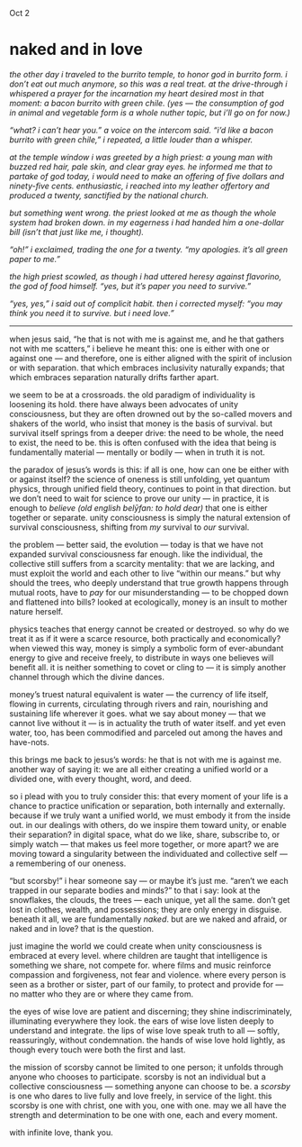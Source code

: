 Oct 2
# naked and in love



*the other day i traveled to the burrito temple, to honor god in burrito form. i don’t eat out much anymore, so this was a real treat. at the drive-through i whispered a prayer for the incarnation my heart desired most in that moment: a bacon burrito with green chile. (yes — the consumption of god in animal and vegetable form is a whole nuther topic, but i’ll go on for now.)*

*“what? i can’t hear you.” a voice on the intercom said. “i’d like a bacon burrito with green chile,” i repeated, a little louder than a whisper.*

*at the temple window i was greeted by a high priest: a young man with buzzed red hair, pale skin, and clear gray eyes. he informed me that to partake of god today, i would need to make an offering of five dollars and ninety-five cents. enthusiastic, i reached into my leather offertory and produced a twenty, sanctified by the national church.*

*but something went wrong. the priest looked at me as though the whole system had broken down. in my eagerness i had handed him a one-dollar bill (isn’t that just like me, i thought).*

*“oh!” i exclaimed, trading the one for a twenty. “my apologies. it’s all green paper to me.”*

*the high priest scowled, as though i had uttered heresy against flavorino, the god of food himself. “yes, but it’s paper you need to survive.”*

*“yes, yes,” i said out of complicit habit. then i corrected myself: “you may think you need it to survive. but i need love.”*

---

when jesus said, “he that is not with me is against me, and he that gathers not with me scatters,” i believe he meant this: one is either with one or against one — and therefore, one is either aligned with the spirit of inclusion or with separation. that which embraces inclusivity naturally expands; that which embraces separation naturally drifts farther apart.

we seem to be at a crossroads. the old paradigm of individuality is loosening its hold. there have always been advocates of unity consciousness, but they are often drowned out by the so-called movers and shakers of the world, who insist that money is the basis of survival. but survival itself springs from a deeper drive: the need to be whole, the need to exist, the need to be. this is often confused with the idea that being is fundamentally material — mentally or bodily — when in truth it is not.

the paradox of jesus’s words is this: if all is one, how can one be either with or against itself? the science of oneness is still unfolding, yet quantum physics, through unified field theory, continues to point in that direction. but we don’t need to wait for science to prove our unity — in practice, it is enough to *believe* *(old english belȳfan: to hold dear)* that one is either together or separate. unity consciousness is simply the natural extension of survival consciousness, shifting from *my* survival to *our* survival.

the problem — better said, the evolution — today is that we have not expanded survival consciousness far enough. like the individual, the collective still suffers from a scarcity mentality: that we are lacking, and must exploit the world and each other to live “within our means.” but why should the trees, who deeply understand that true growth happens through mutual roots, have to *pay* for our misunderstanding — to be chopped down and flattened into bills? looked at ecologically, money is an insult to mother nature herself.

physics teaches that energy cannot be created or destroyed. so why do we treat it as if it were a scarce resource, both practically and economically? when viewed this way, money is simply a symbolic form of ever-abundant energy to give and receive freely, to distribute in ways one believes will benefit all. it is neither something to covet or cling to — it is simply another channel through which the divine dances.

money’s truest natural equivalent is water — the currency of life itself, flowing in currents, circulating through rivers and rain, nourishing and sustaining life wherever it goes. what we say about money — that we cannot live without it — is in actuality the truth of water itself. and yet even water, too, has been commodified and parceled out among the haves and have-nots.

this brings me back to jesus’s words: he that is not with me is against me. another way of saying it: we are all either creating a unified world or a divided one, with every thought, word, and deed.

so i plead with you to truly consider this: that every moment of your life is a chance to practice unification or separation, both internally and externally. because if we truly want a unified world, we must embody it from the inside out. in our dealings with others, do we inspire them toward unity, or enable their separation? in digital space, what do we like, share, subscribe to, or simply watch — that makes us feel more together, or more apart? we are moving toward a singularity between the individuated and collective self — a remembering of our oneness.

“but scorsby!” i hear someone say — or maybe it’s just me. “aren’t we each trapped in our separate bodies and minds?” to that i say: look at the snowflakes, the clouds, the trees — each unique, yet all the same. don’t get lost in clothes, wealth, and possessions; they are only energy in disguise. beneath it all, we are fundamentally *naked*. but are we naked and afraid, or naked and in love? that is the question.

just imagine the world we could create when unity consciousness is embraced at every level. where children are taught that intelligence is something we share, not compete for. where films and music reinforce compassion and forgiveness, not fear and violence. where every person is seen as a brother or sister, part of our family, to protect and provide for — no matter who they are or where they came from.

the eyes of wise love are patient and discerning; they shine indiscriminately, illuminating everywhere they look. the ears of wise love listen deeply to understand and integrate. the lips of wise love speak truth to all — softly, reassuringly, without condemnation. the hands of wise love hold lightly, as though every touch were both the first and last.

the mission of scorsby cannot be limited to one person; it unfolds through anyone who chooses to participate. scorsby is not an individual but a collective consciousness — something anyone can choose to be. a *scorsby* is one who dares to live fully and love freely, in service of the light. this scorsby is one with christ, one with you, one with one. may we all have the strength and determination to be one with one, each and every moment.

with infinite love, thank you.
